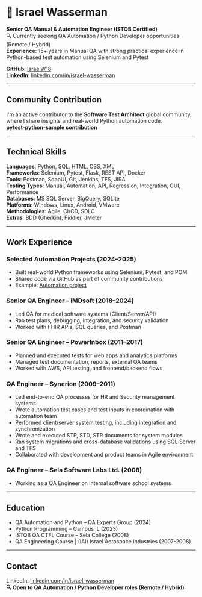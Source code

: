 # 💼 Israel Wasserman  
**Senior QA Manual & Automation Engineer (ISTQB Certified)**  
🔍 Currently seeking QA Automation / Python Developer opportunities (Remote / Hybrid)  
**Experience**: 15+ years in Manual QA with strong practical experience in Python-based test automation using Selenium and Pytest

**GitHub**: [IsraelW18](https://github.com/IsraelW18)  
**LinkedIn**: [linkedin.com/in/israel-wasserman](https://linkedin.com/in/israel-wasserman)


---

## Community Contribution  
I'm an active contributor to the **Software Test Architect** global community, where I share insights and real-world Python automation code.  
**[pytest-python-sample contribution](https://github.com/Test-Architect/pytest-python-sample)**

---

## Technical Skills  
**Languages**: Python, SQL, HTML, CSS, XML  
**Frameworks**: Selenium, Pytest, Flask, REST API, Docker  
**Tools**: Postman, SoapUI, Git, Jenkins, TFS, JIRA  
**Testing Types**: Manual, Automation, API, Regression, Integration, GUI, Performance  
**Databases**: MS SQL Server, BigQuery, SQLite  
**Platforms**: Windows, Linux, Android, VMware  
**Methodologies**: Agile, CI/CD, SDLC  
**Extras**: BDD (Gherkin), Fiddler, JMeter

---

## Work Experience

### **Selected Automation Projects** (2024–2025)  
- Built real-world Python frameworks using Selenium, Pytest, and POM  
- Shared code via GitHub as part of community contributions  
- Example: [Automation project](https://github.com/Test-Architect/pytest-python-sample)

### **Senior QA Engineer – iMDsoft** (2018–2024)  
- Led QA for medical software systems (Client/Server/API)  
- Ran test plans, debugging, integration, and security validation  
- Worked with FHIR APIs, SQL queries, and Postman  

### **Senior QA Engineer – PowerInbox** (2011–2017)  
- Planned and executed tests for web apps and analytics platforms  
- Managed test documentation, reports, external QA teams  
- Worked with AWS, API testing, and frontend/backend flows

### **QA Engineer – Synerion** (2009–2011)  
- Led end-to-end QA processes for HR and Security management systems  
- Wrote automation test cases and test inputs in coordination with automation team  
- Performed client/server system testing, including integration and synchronization  
- Wrote and executed STP, STD, STR documents for system modules  
- Ran system migrations and cross-database validations using SQL Server and TFS  
- Collaborated with development and product teams in Agile environment  

### **QA Engineer – Sela Software Labs Ltd.** (2008)  
- Working as a QA Engineer on internal software school systems

---

## Education  
- QA Automation and Python – QA Experts Group (2024)  
- Python Programming – Campus IL (2023)  
- ISTQB QA CTFL Course – Sela College (2008)
- QA Engineering Course | (IAI) Israel Aerospace Industries (2007-2008)

---

## Contact  
LinkedIn: [linkedin.com/in/israel-wasserman](https://linkedin.com/in/israel-wasserman)  
**🔍 Open to QA Automation / Python Developer roles (Remote / Hybrid)**
